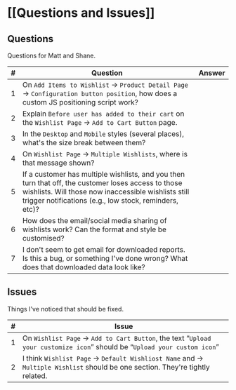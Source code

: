 # [[Questions and Issues]]

## Questions

Questions for Matt and Shane.

|  #  | Question                                                                                                                                                                                                             | Answer |
|:---:| -------------------------------------------------------------------------------------------------------------------------------------------------------------------------------------------------------------------- | ------ |
|  1  | On `Add Items to Wishlist` → `Product Detail Page` → `Configuration button position`, how does a custom JS positioning script work?                                                                              |        |
|  2  | Explain `Before user has added to their cart` on the `Wishlist Page` → `Add to Cart Button` page.                                                                                                                    |        |
|  3  | In the `Desktop` and `Mobile` styles (several places), what's the size break between them?                                                                                                                           |        |
|  4  | On `Wishlist Page` → `Multiple Wishlists`, where is that message shown?                                                                                                                                              |        |
|  5  | If a customer has multiple wishlists, and you then turn that off, the customer loses access to those wishlists. Will those now inaccessible wishlists still trigger notifications (e.g., low stock, reminders, etc)? |        |
|  6  | How does the email/social media sharing of wishlists work? Can the format and style be customised?                                                                                                                   |        |
|  7  | I don't seem to get email for downloaded reports. Is this a bug, or something I've done wrong? What does that downloaded data look like?                                                                             |        |

## Issues

Things I've noticed that should be fixed.

|  #  | Issue                                                                                                                         |
|:---:| ----------------------------------------------------------------------------------------------------------------------------- |
|  1  | On `Wishlist Page` → `Add to Cart Button`, the text “`Upload your customize icon`” should be “`Upload your custom icon`”      |
|  2  | I think `Wishlist Page` → `Default Wishliost Name` and →  `Multiple Wishlist` should be one section. They're tightly related. |